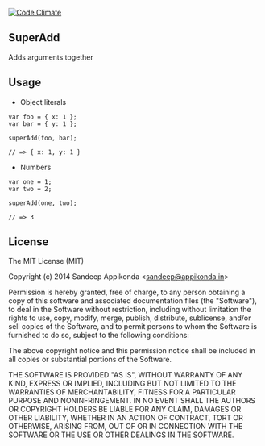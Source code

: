 [![Code Climate](https://codeclimate.com/github/appikonda/superadd.js/badges/gpa.svg)](https://codeclimate.com/github/appikonda/superadd.js)

## SuperAdd

Adds arguments together

## Usage

- Object literals
```
var foo = { x: 1 };
var bar = { y: 1 };

superAdd(foo, bar);

// => { x: 1, y: 1 }
```

- Numbers
```
var one = 1;
var two = 2;

superAdd(one, two);

// => 3
```

## License

The MIT License (MIT)

Copyright (c) 2014 Sandeep Appikonda &lt;sandeep@appikonda.in&gt;

Permission is hereby granted, free of charge, to any person obtaining a copy
of this software and associated documentation files (the "Software"), to deal
in the Software without restriction, including without limitation the rights
to use, copy, modify, merge, publish, distribute, sublicense, and/or sell
copies of the Software, and to permit persons to whom the Software is
furnished to do so, subject to the following conditions:

The above copyright notice and this permission notice shall be included in all
copies or substantial portions of the Software.

THE SOFTWARE IS PROVIDED "AS IS", WITHOUT WARRANTY OF ANY KIND, EXPRESS OR
IMPLIED, INCLUDING BUT NOT LIMITED TO THE WARRANTIES OF MERCHANTABILITY,
FITNESS FOR A PARTICULAR PURPOSE AND NONINFRINGEMENT. IN NO EVENT SHALL THE
AUTHORS OR COPYRIGHT HOLDERS BE LIABLE FOR ANY CLAIM, DAMAGES OR OTHER
LIABILITY, WHETHER IN AN ACTION OF CONTRACT, TORT OR OTHERWISE, ARISING FROM,
OUT OF OR IN CONNECTION WITH THE SOFTWARE OR THE USE OR OTHER DEALINGS IN THE
SOFTWARE.
